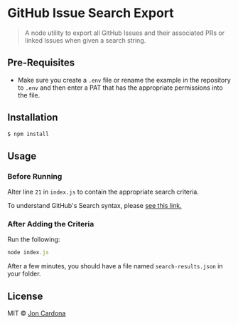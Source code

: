 # GitHub Issue Search Export
> A node utility to export all GitHub Issues and their associated PRs or linked Issues when given a search string.

## Pre-Requisites

- Make sure you create a `.env` file or rename the example in the repository to `.env` and then enter a PAT that has the appropriate permissions into the file.

## Installation

```sh
$ npm install 
```

## Usage

### Before Running

Alter line `21` in `index.js` to contain the appropriate search criteria. 

To understand GitHub's Search syntax, please [see this link.](https://docs.github.com/en/github/searching-for-information-on-github/understanding-the-search-syntax)

### After Adding the Criteria

Run the following:

```js
node index.js
```

After a few minutes, you should have a file named `search-results.json` in your folder.

## License

MIT © [Jon Cardona](https://github.com/hollywood)


